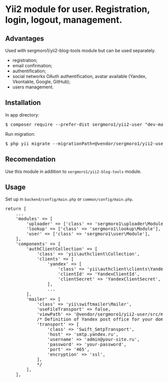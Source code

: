 <h1>Yii2 module for user. Registration, login, logout, management.</h1>

<h2>Advantages</h2>

Used with sergmoro1/yii2-blog-tools module but can be used separately.

<ul>
  <li>registration;</li>
  <li>email confirmation;</li>
  <li>authentification;</li>
  <li>social networks OAuth authentification, avatar available (Yandex, Vkontakte, Google, GitHub);</li>
  <li>users management.</li>
</ul>

<h2>Installation</h2>

In app directory:

<pre>
$ composer require --prefer-dist sergmoro1/yii2-user "dev-master"
</pre>

Run migration:
<pre>
$ php yii migrate --migrationPath=@vendor/sergmoro1/yii2-user/src/migrations
</pre>

<h2>Recomendation</h2>

Use this module in addition to <code>sergmoro1/yii2-blog-tools</code> module.

<h2>Usage</h2>

Set up in <code>backend/config/main.php</code> or <code>common/config/main.php</code>.

<pre>
return [
    ...
    'modules' => [
        'uploader' => ['class' => 'sergmoro1\uploader\Module'],
        'lookup' => ['class' => 'sergmoro1\lookup\Module'],
        'user' => ['class' => 'sergmoro1\user\Module'],
    ],
    'components' => [
        'authClientCollection' => [
            'class' => 'yii\authclient\Collection',
            'clients' => [
                'yandex' => [
                    'class' => 'yii\authclient\clients\Yandex',
                    'clientId' => 'YandexClientId',
                    'clientSecret' => 'YandexClientSecret',
                ],
                ...
        ],
        'mailer' => [
            'class' => 'yii\swiftmailer\Mailer',
            'useFileTransport' => false,
            'viewPath' => '@vendor/sergmoro1/yii2-user/src/mail',
            /* Definition of Yandex post office for your domain (example).
            'transport' => [
                'class' => 'Swift_SmtpTransport',
                'host' => 'smtp.yandex.ru',
                'username' => 'admin@your-site.ru',
                'password' => 'your-password',
                'port' => '465',
                'encryption' => 'ssl',
            ],
            */
        ],
    ],
</pre>
